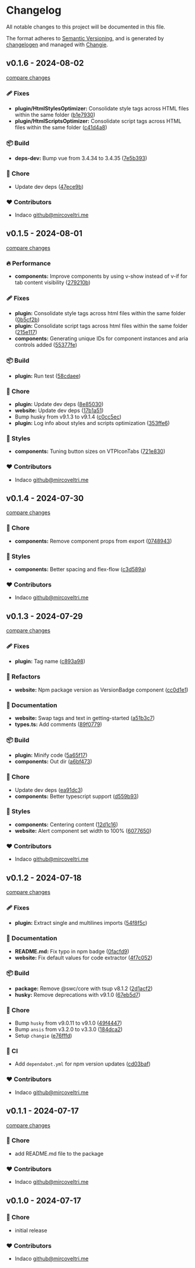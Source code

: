 # Changelog

All notable changes to this project will be documented in this file.

The format adheres to [Semantic Versioning](https://semver.org/spec/v2.0.0.html),
and is generated by [changelogen](https://github.com/unjs/changelogen) and managed with [Changie](https://github.com/miniscruff/changie).

## v0.1.6 - 2024-08-02

[compare changes](https://github.com/indaco/vitepress-templ-preview/compare/v0.1.5...v0.1.6)

### 🩹 Fixes

- **plugin/HtmlStylesOptimizer:** Consolidate style tags across HTML files within the same folder ([b1e7930](https://github.com/indaco/vitepress-templ-preview/commit/b1e7930))
- **plugin/HtmlScriptsOptimizer:** Consolidate script tags across HTML files within the same folder ([c41d4a8](https://github.com/indaco/vitepress-templ-preview/commit/c41d4a8))

### 📦 Build

- **deps-dev:** Bump vue from 3.4.34 to 3.4.35 ([7e5b393](https://github.com/indaco/vitepress-templ-preview/commit/7e5b393))

### 🏡 Chore

- Update dev deps ([47ece9b](https://github.com/indaco/vitepress-templ-preview/commit/47ece9b))

### ❤️ Contributors

- Indaco <github@mircoveltri.me>

## v0.1.5 - 2024-08-01

[compare changes](https://github.com/indaco/vitepress-templ-preview/compare/v0.1.4...v0.1.5)

### 🔥 Performance

- **components:** Improve components by using v-show instead of v-if for tab content visibility ([279210b](https://github.com/indaco/vitepress-templ-preview/commit/279210b))

### 🩹 Fixes

- **plugin:** Consolidate style tags across html files within the same folder ([0b5cf2b](https://github.com/indaco/vitepress-templ-preview/commit/0b5cf2b))
- **plugin:** Consolidate script tags across html files within the same folder ([215e117](https://github.com/indaco/vitepress-templ-preview/commit/215e117))
- **components:** Generating unique IDs for component instances and aria controls added ([55377fe](https://github.com/indaco/vitepress-templ-preview/commit/55377fe))

### 📦 Build

- **plugin:** Run test ([58cdaee](https://github.com/indaco/vitepress-templ-preview/commit/58cdaee))

### 🏡 Chore

- **plugin:** Update dev deps ([8e85030](https://github.com/indaco/vitepress-templ-preview/commit/8e85030))
- **website:** Update dev deps ([17b1a51](https://github.com/indaco/vitepress-templ-preview/commit/17b1a51))
- Bump husky from v9.1.3 to v9.1.4 ([c0cc5ec](https://github.com/indaco/vitepress-templ-preview/commit/c0cc5ec))
- **plugin:** Log info about styles and scripts optimization ([353ffe6](https://github.com/indaco/vitepress-templ-preview/commit/353ffe6))

### 🎨 Styles

- **components:** Tuning button sizes on VTPIconTabs ([721e830](https://github.com/indaco/vitepress-templ-preview/commit/721e830))

### ❤️ Contributors

- Indaco <github@mircoveltri.me>

## v0.1.4 - 2024-07-30

[compare changes](https://github.com/indaco/vitepress-templ-preview/compare/v0.1.3...v0.1.4)

### 🏡 Chore

- **components:** Remove component props from export ([0748943](https://github.com/indaco/vitepress-templ-preview/commit/0748943))

### 🎨 Styles

- **components:** Better spacing and flex-flow ([c3d589a](https://github.com/indaco/vitepress-templ-preview/commit/c3d589a))

### ❤️ Contributors

- Indaco <github@mircoveltri.me>

## v0.1.3 - 2024-07-29

[compare changes](https://github.com/indaco/vitepress-templ-preview/compare/v0.1.2...v0.1.3)

### 🩹 Fixes

- **plugin:** Tag name ([c893a98](https://github.com/indaco/vitepress-templ-preview/commit/c893a98))

### 💅 Refactors

- **website:** Npm package version as VersionBadge component ([cc0d1e1](https://github.com/indaco/vitepress-templ-preview/commit/cc0d1e1))

### 📖 Documentation

- **website:** Swap tags and text in getting-started ([a51b3c7](https://github.com/indaco/vitepress-templ-preview/commit/a51b3c7))
- **types.ts:** Add comments ([89f0779](https://github.com/indaco/vitepress-templ-preview/commit/89f0779))

### 📦 Build

- **plugin:** Minify code ([5a65f17](https://github.com/indaco/vitepress-templ-preview/commit/5a65f17))
- **components:** Out dir ([a6bf473](https://github.com/indaco/vitepress-templ-preview/commit/a6bf473))

### 🏡 Chore

- Update dev deps ([ea91dc3](https://github.com/indaco/vitepress-templ-preview/commit/ea91dc3))
- **components:** Better typescript support ([d559b93](https://github.com/indaco/vitepress-templ-preview/commit/d559b93))

### 🎨 Styles

- **components:** Centering content ([12d1c16](https://github.com/indaco/vitepress-templ-preview/commit/12d1c16))
- **website:** Alert component set width to 100% ([6077650](https://github.com/indaco/vitepress-templ-preview/commit/6077650))

### ❤️ Contributors

- Indaco <github@mircoveltri.me>

## v0.1.2 - 2024-07-18

[compare changes](https://github.com/indaco/vitepress-templ-preview/compare/v0.1.1...v0.1.2)

### 🩹 Fixes

- **plugin:** Extract single and multilines imports ([54f8f5c](https://github.com/indaco/vitepress-templ-preview/commit/54f8f5c))

### 📖 Documentation

- **README.md:** Fix typo in npm badge ([0facfd9](https://github.com/indaco/vitepress-templ-preview/commit/0facfd9))
- **website:** Fix default values for code extractor ([4f7c052](https://github.com/indaco/vitepress-templ-preview/commit/4f7c052))

### 📦 Build

- **package:** Remove @swc/core with tsup v8.1.2 ([2d1acf2](https://github.com/indaco/vitepress-templ-preview/commit/2d1acf2))
- **husky:** Remove deprecations with v9.1.0 ([67eb5d7](https://github.com/indaco/vitepress-templ-preview/commit/67eb5d7))

### 🏡 Chore

- Bump `husky` from v9.0.11 to v9.1.0 ([49f4447](https://github.com/indaco/vitepress-templ-preview/commit/49f4447))
- Bump `ansis` from v3.2.0 to v3.3.0 ([184dca2](https://github.com/indaco/vitepress-templ-preview/commit/184dca2))
- Setup `changie` ([e76fffd](https://github.com/indaco/vitepress-templ-preview/commit/e76fffd))

### 🤖 CI

- Add `dependabot.yml` for npm version updates ([cd03baf](https://github.com/indaco/vitepress-templ-preview/commit/cd03baf))

### ❤️ Contributors

- Indaco <github@mircoveltri.me>

## v0.1.1 - 2024-07-17

[compare changes](https://github.com/indaco/vitepress-templ-preview/compare/v0.1.0...v0.1.1)

### 🏡 Chore

- add README.md file to the package

### ❤️ Contributors

- Indaco <github@mircoveltri.me>

## v0.1.0 - 2024-07-17

### 🏡 Chore

- initial release

### ❤️ Contributors

- Indaco <github@mircoveltri.me>
